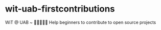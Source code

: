 # wit-uab-firstcontributions
WiT @ UAB ~ 💜👩🏽‍💻✨ Help beginners to contribute to open source projects

